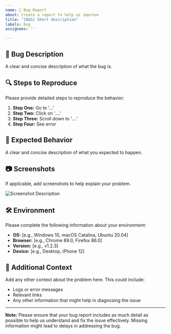 ```yaml
---
name: 🐛 Bug Report
about: Create a report to help us improve
title: "[BUG] Short description"
labels: bug
assignees: ''

---
```


## 🐛 Bug Description

A clear and concise description of what the bug is.

## 🔍 Steps to Reproduce

Please provide detailed steps to reproduce the behavior:

1. **Step One:** Go to '...'
2. **Step Two:** Click on '....'
3. **Step Three:** Scroll down to '....'
4. **Step Four:** See error

## 🎯 Expected Behavior

A clear and concise description of what you expected to happen.

## 📷 Screenshots

If applicable, add screenshots to help explain your problem.

![Screenshot Description](url-to-screenshot)

## 🛠️ Environment

Please complete the following information about your environment:

- **OS:** [e.g., Windows 10, macOS Catalina, Ubuntu 20.04]
- **Browser:** [e.g., Chrome 89.0, Firefox 86.0]
- **Version:** [e.g., v1.2.3]
- **Device:** [e.g., Desktop, iPhone 12]

## 📝 Additional Context

Add any other context about the problem here. This could include:

- Logs or error messages
- Relevant links
- Any other information that might help in diagnosing the issue

---

**Note:** Please ensure that your bug report includes as much detail as possible to help us understand and fix the issue effectively. Missing information might lead to delays in addressing the bug.

